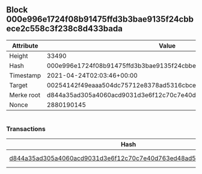## Block 000e996e1724f08b91475ffd3b3bae9135f24cbbece2c558c3f238c8d433bada

Attribute | Value
--- | ---
Height | 33490
Hash | 000e996e1724f08b91475ffd3b3bae9135f24cbbece2c558c3f238c8d433bada
Timestamp | 2021-04-24T02:03:46+00:00
Target | 00254142f49eaaa504dc75712e8378ad5316cbcead634704b3734b6271167cc4
Merke root | d844a35ad305a4060acd9031d3e6f12c70c7e40d763ed48ad50e678d911bfd34
Nonce | 2880190145

```

```

### Transactions

Hash | Amount
--- | ---
[d844a35ad305a4060acd9031d3e6f12c70c7e40d763ed48ad50e678d911bfd34](d844a35ad305a4060acd9031d3e6f12c70c7e40d763ed48ad50e678d911bfd34.md) | 10.00000000 SKEPTI 
